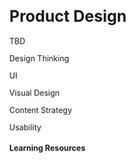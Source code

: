 # Product Design

TBD

Design Thinking

UI

Visual Design

Content Strategy

Usability

#### Learning Resources

#### 





